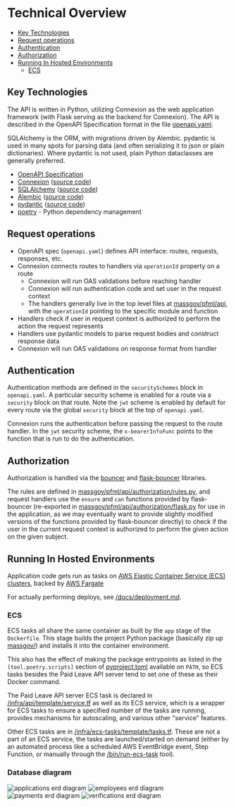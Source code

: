 # Technical Overview

- [Key Technologies](#key-technologies)
- [Request operations](#request-operations)
- [Authentication](#authentication)
- [Authorization](#authorization)
- [Running In Hosted Environments](#running-in-hosted-environments)
  - [ECS](#ecs)

## Key Technologies

The API is written in Python, utilizing Connexion as the web application
framework (with Flask serving as the backend for Connexion). The API is
described in the OpenAPI Specification format in the file
[openapi.yaml](/api/openapi.yaml).

SQLAlchemy is the ORM, with migrations driven by Alembic. pydantic is used in
many spots for parsing data (and often serializing it to json or plain
dictionaries). Where pydantic is not used, plain Python dataclasses are
generally preferred.

- [OpenAPI Specification][oas-docs]
- [Connexion][connexion-home] ([source code][connexion-src])
- [SQLAlchemy][sqlalchemy-home] ([source code][sqlalchemy-src])
- [Alembic][alembic-home] ([source code](alembic-src))
- [pydantic][pydantic-home] ([source code][pydantic-src])
- [poetry](https://python-poetry.org/docs/) - Python dependency management

[oas-docs]: http://spec.openapis.org/oas/v3.0.3
[oas-swagger-docs]: https://swagger.io/docs/specification/about/

[connexion-home]: https://connexion.readthedocs.io/en/latest/
[connexion-src]: https://github.com/zalando/connexion

[pydantic-home]:https://pydantic-docs.helpmanual.io/
[pydantic-src]: https://github.com/samuelcolvin/pydantic/

[sqlalchemy-home]: https://www.sqlalchemy.org/
[sqlalchemy-src]: https://github.com/sqlalchemy/sqlalchemy

[alembic-home]: https://alembic.sqlalchemy.org/en/latest/
[alembic-src]: https://github.com/sqlalchemy/alembic


## Request operations

- OpenAPI spec (`openapi.yaml`) defines API interface: routes, requests, responses, etc.
- Connexion connects routes to handlers via `operationId` property on a route
    - Connexion will run OAS validations before reaching handler
    - Connexion will run authentication code and set user in the request context
    - The handlers generally live in the top level files at
      [massgov/pfml/api](/api/massgov/pfml/api/), with the `operationId` pointing
      to the specific module and function
- Handlers check if user in request context is authorized to perform the action
  the request represents
- Handlers use pydantic models to parse request bodies and construct response data
- Connexion will run OAS validations on response format from handler

## Authentication

Authentication methods are defined in the `securitySchemes` block in
`openapi.yaml`. A particular security scheme is enabled for a route via a
`security` block on that route. Note the `jwt` scheme is enabled by default for
every route via the global `security` block at the top of `openapi.yaml`.

Connexion runs the authentication before passing the request to the route
handler. In the `jwt` security scheme, the `x-bearerInfoFunc` points to the
function that is run to do the authentication.

## Authorization

Authorization is handled via the
[bouncer](https://github.com/bouncer-app/bouncer) and
[flask-bouncer](https://github.com/bouncer-app/flask-bouncer) libraries.

The rules are defined in
[massgov/pfml/api/authorization/rules.py](/api/massgov/pfml/api/authorization/rules.py),
and request handlers use the `ensure` and `can` functions provided by
flask-bouncer (re-exported in
[massgov/pfml/api/authorization/flask.py](/api/massgov/pfml/api/authorization/flask.py)
for use in the application, as we may eventually want to provide slightly
modified versions of the functions provided by flask-bouncer directly) to check
if the user in the current request context is authorized to perform the given
action on the given subject.


## Running In Hosted Environments

Application code gets run as tasks on [AWS Elastic Container Service (ECS)
clusters][ecs-docs], backed by [AWS Fargate][fargate-docs]

[ecs-docs]: https://docs.aws.amazon.com/AmazonECS/latest/developerguide/Welcome.html
[fargate-docs]: https://docs.aws.amazon.com/AmazonECS/latest/developerguide/AWS_Fargate.html

For actually performing deploys, see [/docs/deployment.md](/docs/deployment.md).

### ECS

ECS tasks all share the same container as built by the `app` stage of the
`Dockerfile`. This stage builds the project Python package (basically zip up
[massgov/](/api/massgov)) and installs it into the container environment.

This also has the effect of making the package entrypoints as listed in the
`[tool.poetry.scripts]` section of [pyproject.toml](/api/pyproject.toml)
available on `PATH`, so ECS tasks besides the Paid Leave API server tend to set
one of these as their Docker command.

The Paid Leave API server ECS task is declared in
[/infra/api/template/service.tf](/infra/api/template/service.tf) as well as its
ECS service, which is a wrapper for ECS tasks to ensure a specified number of
the tasks are running, provides mechanisms for autoscaling, and various other
"service" features.

Other ECS tasks are in
[/infra/ecs-tasks/template/tasks.tf](/infra/ecs-tasks/template/tasks.tf). These
are not a part of an ECS service, the tasks are launched/started on demand
(either by an automated process like a scheduled AWS EventBridge event, Step
Function, or manually through the [/bin/run-ecs-task](/bin/run-ecs-task/) tool).

### Database diagram
![applications erd diagram](./assets/api/applications.png "application erd")
![employees erd diagram](./assets/api/employees.png "employees erd")
![payments erd diagram](./assets/api/payments.png "payments erd")
![verifications erd diagram](./assets/api/verifications.png "verifications erd")